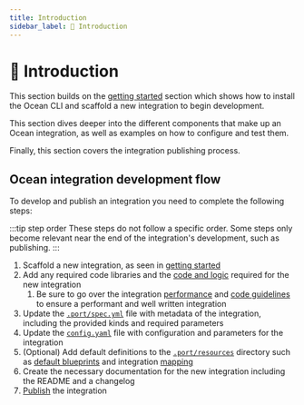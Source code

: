 ```yaml
---
title: Introduction
sidebar_label: 🔧 Introduction
---
```


# 🔧 Introduction

This section builds on the [getting started](../getting-started/getting-started.md) section which shows how to install the Ocean CLI and scaffold a new integration to begin development.

This section dives deeper into the different components that make up an Ocean integration, as well as examples on how to configure and test them.

Finally, this section covers the integration publishing process.

## Ocean integration development flow

To develop and publish an integration you need to complete the following steps:

:::tip step order
These steps do not follow a specific order. Some steps only become relevant near the end of the integration's development, such as publishing.
:::

1. Scaffold a new integration, as seen in [getting started](../getting-started/installing-ocean-cli-and-scaffolding-an-integration.md)
2. Add any required code libraries and the [code and logic](./update-integration-code.md) required for the new integration
   1. Be sure to go over the integration [performance](./performance.md) and [code guidelines](./guidelines.md) to ensure a performant and well written integration
3. Update the [`.port/spec.yml`](./integration-spec-and-default-resources.md#specyaml-file) file with metadata of the integration, including the provided kinds and required parameters
4. Update the [`config.yaml`](./integration-configuration.md) file with configuration and parameters for the integration
5. (Optional) Add default definitions to the [`.port/resources`](./integration-spec-and-default-resources.md#port-folder) directory such as [default blueprints](./integration-spec-and-default-resources.md#blueprintsjson-file) and integration [mapping](./integration-spec-and-default-resources.md#port-app-configyml-file)
6. Create the necessary documentation for the new integration including the README and a changelog
7. [Publish](./publish-an-integration.md) the integration
